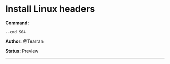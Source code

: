 # Install Linux headers
**Command:** 
~~~
--cmd S04
~~~

**Author:** @Tearran

**Status:** Preview



***

